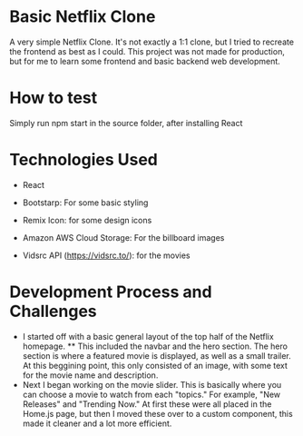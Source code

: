 # Basic Netflix Clone

A very simple Netflix Clone. It's not exactly a 1:1 clone, but I tried to recreate the frontend as best as I could. 
This project was not made for production, but for me to learn some frontend and basic backend web development.

# How to test

Simply run npm start in the source folder, after installing React 


# Technologies Used

* React

* Bootstarp: For some basic styling

* Remix Icon: for some design icons

* Amazon AWS Cloud Storage: For the billboard images

* Vidsrc API (https://vidsrc.to/): for the movies
  

# Development Process and Challenges

* I started off with a basic general layout of the top half of the Netflix homepage.
  ** This included the navbar and the hero section. The hero section is where a featured movie is displayed, as well as a small trailer. At this beggining point, this only consisted of an image, with some text for the movie name and description.
* Next I began working on the movie slider. This is basically where you can choose a movie to watch from each "topics." For example, "New Releases" and "Trending Now." At first these were all placed in the Home.js page, but then I moved these over to a custom component, this made it cleaner and a lot more efficient.  


